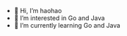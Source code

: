 - 👋 Hi, I’m haohao
- 👀 I’m interested in Go and Java
- 🌱 I’m currently learning Go and Java

<!---
haohaotw/haohaotw is a ✨ special ✨ repository because its `README.md` (this file) appears on your GitHub profile.
You can click the Preview link to take a look at your changes.
--->
